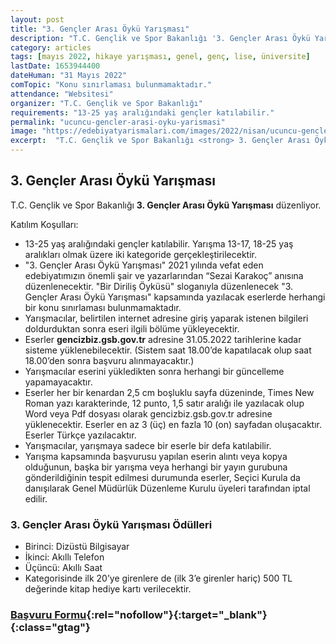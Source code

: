 ```yaml
---
layout: post
title: "3. Gençler Arası Öykü Yarışması"
description: "T.C. Gençlik ve Spor Bakanlığı '3. Gençler Arası Öykü Yarışması' düzenliyor."
category: articles
tags: [mayıs 2022, hikaye yarışması, genel, genç, lise, üniversite]
lastDate: 1653944400
dateHuman: "31 Mayıs 2022"
comTopic: "Konu sınırlaması bulunmamaktadır."
attendance: "Websitesi"
organizer: "T.C. Gençlik ve Spor Bakanlığı"
requirements: "13-25 yaş aralığındaki gençler katılabilir."
permalink: "ucuncu-gencler-arasi-oyku-yarismasi"
image: "https://edebiyatyarismalari.com/images/2022/nisan/ucuncu-gencler-arasi-oyku-yarismasi.jpg"
excerpt:  "T.C. Gençlik ve Spor Bakanlığı <strong> 3. Gençler Arası Öykü Yarışması </strong> düzenliyor."
---
```


## 3. Gençler Arası Öykü Yarışması
T.C. Gençlik ve Spor Bakanlığı **3. Gençler Arası Öykü Yarışması** düzenliyor.

Katılım Koşulları:
- 13-25 yaş aralığındaki gençler katılabilir. Yarışma 13-17, 18-25 yaş aralıkları olmak üzere iki kategoride gerçekleştirilecektir.
- "3. Gençler Arası Öykü Yarışması" 2021 yılında vefat eden edebiyatımızın önemli şair ve yazarlarından “Sezai Karakoç” anısına düzenlenecektir. "Bir Diriliş Öyküsü" sloganıyla düzenlenecek "3. Gençler Arası Öykü Yarışması" kapsamında yazılacak eserlerde herhangi bir konu sınırlaması bulunmamaktadır.
- Yarışmacılar, belirtilen internet adresine giriş yaparak istenen bilgileri doldurduktan sonra eseri ilgili bölüme yükleyecektir.
- Eserler **gencizbiz.gsb.gov.tr** adresine 31.05.2022 tarihlerine kadar sisteme yüklenebilecektir. (Sistem saat 18.00’de kapatılacak olup saat 18.00’den sonra başvuru alınmayacaktır.)
- Yarışmacılar eserini yükledikten sonra herhangi bir güncelleme yapamayacaktır.
- Eserler her bir kenardan 2,5 cm boşluklu sayfa düzeninde, Times New Roman yazı karakterinde, 12 punto, 1,5 satır aralığı ile yazılacak olup Word veya Pdf dosyası olarak gencizbiz.gsb.gov.tr adresine yüklenecektir. Eserler en az 3 (üç) en fazla 10 (on) sayfadan oluşacaktır. Eserler Türkçe yazılacaktır.
- Yarışmacılar, yarışmaya sadece bir eserle bir defa katılabilir.
- Yarışma kapsamında başvurusu yapılan eserin alıntı veya kopya olduğunun, başka bir yarışma veya herhangi bir yayın gurubuna gönderildiğinin tespit edilmesi durumunda eserler, Seçici Kurula da danışılarak Genel Müdürlük Düzenleme Kurulu üyeleri tarafından iptal edilir.


### 3. Gençler Arası Öykü Yarışması Ödülleri
- Birinci: Dizüstü Bilgisayar
- İkinci: Akıllı Telefon
- Üçüncü: Akıllı Saat
- Kategorisinde ilk 20’ye girenlere de (ilk 3’e girenler hariç) 500 TL değerinde kitap hediye kartı verilecektir.


### [Başvuru Formu](https://e-genc.gsb.gov.tr/EGenc/Basvuru/OykuYarismasi#step-1/?ref=edebiyatyarismalari.com){:rel="nofollow"}{:target="_blank"}{:class="gtag"}